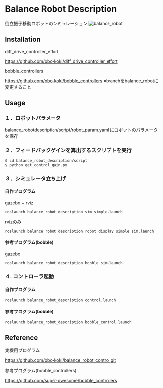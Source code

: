 # Balance Robot Description
倒立振子移動ロボットのシミュレーション
![balance_robot](https://user-images.githubusercontent.com/60743930/104920146-b5a27e80-59da-11eb-8a1b-30fabd63d69b.png)

## Installation
diff_drive_controller_effort

https://github.com/obo-koki/diff_drive_controller_effort

bobble_controllers

https://github.com/obo-koki/bobble_controllers
※branchをbalance_robotに変更すること

## Usage
### １．ロボットパラメータ
balance_robotdescription/script/robot_param.yaml にロボットのパラメータを保存

### ２．フィードバックゲインを算出するスクリプトを実行
```
$ cd balance_robot_description/script
$ python get_control_gain.py
```
### ３．シミュレータ立ち上げ   
#### 自作プログラム 
gazebo + rviz
```
roslaunch balance_robot_description sim_simple.launch
```
rvizのみ   
```
roslaunch balance_robot_description robot_display_simple_sim.launch
```
#### 参考プログラム(bobble)
gazebo
```
roslaunch balance_robot_description bobble_sim.launch
```

### ４. コントローラ起動
#### 自作プログラム
```
roslaunch balance_robot_description control.launch
```
#### 参考プログラム(bobble)
```
roslaunch balance_robot_description bobble_control.launch
```

## Reference

実機用プログラム

https://github.com/obo-koki/balance_robot_control.git

参考プログラム(bobble_controllers)

https://github.com/super-owesome/bobble_controllers